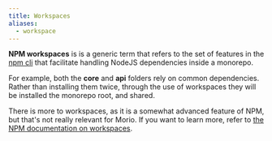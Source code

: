 ```yaml
---
title: Workspaces
aliases:
  - workspace
---
```


__NPM workspaces__ is is a generic term that refers to the set of features in
the [npm cli](https://docs.npmjs.com/cli/v10/) that facilitate handling NodeJS
dependencies inside a monorepo.

For example, both the __core__ and __api__ folders rely on common dependencies.
Rather than installing them twice, through the use of workspaces they will be
installed the monorepo root, and shared.

There is more to workspaces, as it is a somewhat advanced feature of NPM, but
that's not really relevant for Morio. If you want to learn more, refer to [the
NPM documentation on
workspaces](https://docs.npmjs.com/cli/v10/using-npm/workspaces).


